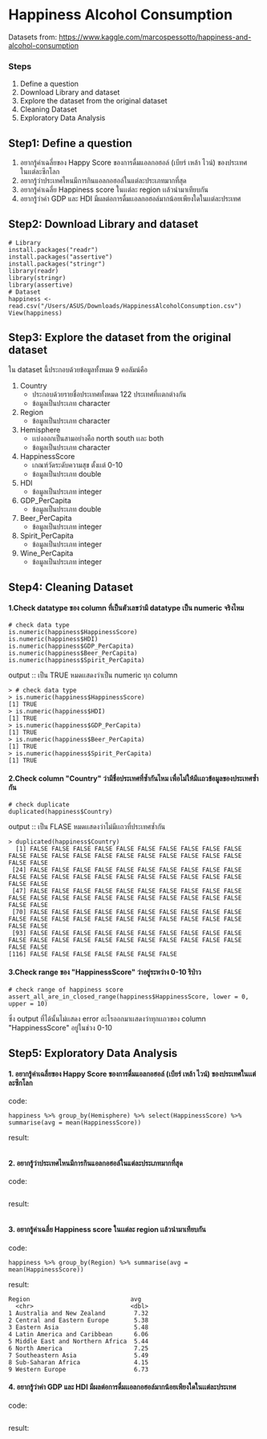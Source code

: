 # Happiness Alcohol Consumption
Datasets from: https://www.kaggle.com/marcospessotto/happiness-and-alcohol-consumption

### Steps
1. Define a question
2. Download Library and dataset
3. Explore the dataset from the original dataset
4. Cleaning Dataset
5. Exploratory Data Analysis

## Step1: Define a question

1. อยากรู้ค่าเฉลี่ยของ Happy Score ของการดื่มแอลกอฮอล์ (เบียร์ เหล้า ไวน์) ของประเทศในเเต่ละซีกโลก
2. อยากรู้ว่าประเทศไหนมีการกินแอลกอฮอล์ในแต่ละประเภทมากที่สุด
3. อยากรู้ค่าเฉลี่ย Happiness score ในเเต่ละ region เเล้วนํามาเทียบกัน
4. อยากรู้ว่าค่า GDP และ HDI มีผลต่อการดื่มเเอลกอฮอล์มากน้อยเพียงใดในเเต่ละประเทศ


## Step2: Download Library and dataset
```
# Library
install.packages("readr")
install.packages("assertive")
install.packages("stringr")
library(readr)    
library(stringr)   
library(assertive)  
# Dataset
happiness <- read.csv("/Users/ASUS/Downloads/HappinessAlcoholConsumption.csv")
View(happiness)
```
## Step3: Explore the dataset from the original dataset
ใน dataset นี้ประกอบด้วยข้อมูลทั้งหมด 9 คอลัมน์คือ 
1. Country 
     - ประกอบด้วยรายชื่อประเทศทั้งหมด 122 ประเทศที่เเตกต่างกัน
     - ข้อมูลเป็นประเภท character
2. Region	
     - ข้อมูลเป็นประเภท character
3. Hemisphere 
     - เเบ่งออกเป็นสามอย่างคือ north south เเละ both
     - ข้อมูลเป็นประเภท character
4. HappinessScore 
     - เกณฑ์วัดระดับความสุข ตั้งเเต่ 0-10
     - ข้อมูลเป็นประเภท double
5. HDI	
     - ข้อมูลเป็นประเภท integer
6. GDP_PerCapita	
     - ข้อมูลเป็นประเภท double
7. Beer_PerCapita	
     - ข้อมูลเป็นประเภท integer
8. Spirit_PerCapita	
     - ข้อมูลเป็นประเภท integer
9. Wine_PerCapita
     - ข้อมูลเป็นประเภท integer

## Step4: Cleaning Dataset
#### 1.Check datatype ของ column ที่เป็นตัวเลขว่ามี datatype เป็น numeric จริงไหม
```
# check data type
is.numeric(happiness$HappinessScore)
is.numeric(happiness$HDI)
is.numeric(happiness$GDP_PerCapita)
is.numeric(happiness$Beer_PerCapita)
is.numeric(happiness$Spirit_PerCapita)
```
output ::
เป็น TRUE หมดเเสดงว่าเป็น numeric ทุก column
```
> # check data type
> is.numeric(happiness$HappinessScore)
[1] TRUE
> is.numeric(happiness$HDI)
[1] TRUE
> is.numeric(happiness$GDP_PerCapita)
[1] TRUE
> is.numeric(happiness$Beer_PerCapita)
[1] TRUE
> is.numeric(happiness$Spirit_PerCapita)
[1] TRUE
```
#### 2.Check column "Country" ว่ามีชื่อประเทศที่ซ้ำกันไหม เพื่อไม่ให้มีเเถวข้อมูลของประเทศซ้ำกัน
```
# check duplicate
duplicated(happiness$Country)
```
output ::
เป็น FLASE หมดเเสดงว่าไม่มีเเถวที่ประเทศซ้ำกัน
```
> duplicated(happiness$Country)
  [1] FALSE FALSE FALSE FALSE FALSE FALSE FALSE FALSE FALSE FALSE FALSE FALSE FALSE FALSE FALSE FALSE FALSE FALSE FALSE FALSE FALSE FALSE FALSE
 [24] FALSE FALSE FALSE FALSE FALSE FALSE FALSE FALSE FALSE FALSE FALSE FALSE FALSE FALSE FALSE FALSE FALSE FALSE FALSE FALSE FALSE FALSE FALSE
 [47] FALSE FALSE FALSE FALSE FALSE FALSE FALSE FALSE FALSE FALSE FALSE FALSE FALSE FALSE FALSE FALSE FALSE FALSE FALSE FALSE FALSE FALSE FALSE
 [70] FALSE FALSE FALSE FALSE FALSE FALSE FALSE FALSE FALSE FALSE FALSE FALSE FALSE FALSE FALSE FALSE FALSE FALSE FALSE FALSE FALSE FALSE FALSE
 [93] FALSE FALSE FALSE FALSE FALSE FALSE FALSE FALSE FALSE FALSE FALSE FALSE FALSE FALSE FALSE FALSE FALSE FALSE FALSE FALSE FALSE FALSE FALSE
[116] FALSE FALSE FALSE FALSE FALSE FALSE FALSE
```
#### 3.Check range ของ "HappinessScore" ว่าอยู่ระหว่าง 0-10 รึป่าว
```
# check range of happiness score
assert_all_are_in_closed_range(happiness$HappinessScore, lower = 0, upper = 10)
```
ซึ่ง output ที่ได้นั้นไม่เเสดง error อะไรออกมาเเสดงว่าทุกเเถวของ column "HappinessScore" อยู่ในช่วง 0-10



## Step5: Exploratory Data Analysis
#### 1. อยากรู้ค่าเฉลี่ยของ Happy Score ของการดื่มแอลกอฮอล์ (เบียร์ เหล้า ไวน์) ของประเทศในเเต่ละซีกโลก

code:
```
happiness %>% group_by(Hemisphere) %>% select(HappinessScore) %>% summarise(avg = mean(HappinessScore))
```
result:
```

```
#### 2. อยากรู้ว่าประเทศไหนมีการกินแอลกอฮอล์ในแต่ละประเภทมากที่สุด

code:
```

```
result:
```

```
#### 3. อยากรู้ค่าเฉลี่ย Happiness score ในเเต่ละ region เเล้วนํามาเทียบกัน

code:
```
happiness %>% group_by(Region) %>% summarise(avg = mean(HappinessScore))
```
result:
```
Region                            avg
  <chr>                           <dbl>
1 Australia and New Zealand        7.32
2 Central and Eastern Europe       5.38
3 Eastern Asia                     5.48
4 Latin America and Caribbean      6.06
5 Middle East and Northern Africa  5.44
6 North America                    7.25
7 Southeastern Asia                5.49
8 Sub-Saharan Africa               4.15
9 Western Europe                   6.73
```
#### 4. อยากรู้ว่าค่า GDP และ HDI มีผลต่อการดื่มเเอลกอฮอล์มากน้อยเพียงใดในเเต่ละประเทศ

code:
```

```
result:
```

```
